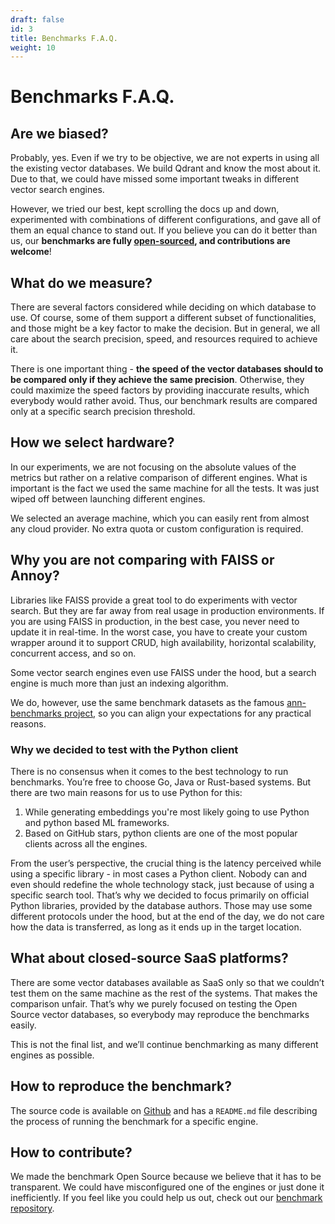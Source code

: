 ```yaml
---
draft: false
id: 3
title: Benchmarks F.A.Q.
weight: 10
---
```


# Benchmarks F.A.Q.

## Are we biased?

Probably, yes. Even if we try to be objective, we are not experts in using all the existing vector databases.
We build Qdrant and know the most about it.
Due to that, we could have missed some important tweaks in different vector search engines.

However, we tried our best, kept scrolling the docs up and down, experimented with combinations of different configurations, and gave all of them an equal chance to stand out. If you believe you can do it better than us, our **benchmarks are fully [open-sourced](https://github.com/qdrant/vector-db-benchmark), and contributions are welcome**!


## What do we measure?

There are several factors considered while deciding on which database to use.
Of course, some of them support a different subset of functionalities, and those might be a key factor to make the decision.
But in general, we all care about the search precision, speed, and resources required to achieve it.

There is one important thing - **the speed of the vector databases should to be compared only if they achieve the same precision**. Otherwise, they could maximize the speed factors by providing inaccurate results, which everybody would rather avoid. Thus, our benchmark results are compared only at a specific search precision threshold.

## How we select hardware?

In our experiments, we are not focusing on the absolute values of the metrics but rather on a relative comparison of different engines.
What is important is the fact we used the same machine for all the tests.
It was just wiped off between launching different engines.

We selected an average machine, which you can easily rent from almost any cloud provider. No extra quota or custom configuration is required.


## Why you are not comparing with FAISS or Annoy?

Libraries like FAISS provide a great tool to do experiments with vector search. But they are far away from real usage in production environments.
If you are using FAISS in production, in the best case, you never need to update it in real-time. In the worst case, you have to create your custom wrapper around it to support CRUD, high availability, horizontal scalability, concurrent access, and so on.

Some vector search engines even use FAISS under the hood, but a search engine is much more than just an indexing algorithm.

We do, however, use the same benchmark datasets as the famous [ann-benchmarks project](https://github.com/erikbern/ann-benchmarks), so you can align your expectations for any practical reasons.



### Why we decided to test with the Python client

There is no consensus when it comes to the best technology to run benchmarks. You’re free to choose Go, Java or Rust-based systems. But there are two main reasons for us to use Python for this:
1. While generating embeddings you're most likely going to use Python and python based ML frameworks.
2. Based on GitHub stars, python clients are one of the most popular clients across all the engines.

From the user’s perspective, the crucial thing is the latency perceived while using a specific library - in most cases a Python client.
Nobody can and even should redefine the whole technology stack, just because of using a specific search tool.
That’s why we decided to focus primarily on official Python libraries, provided by the database authors.
Those may use some different protocols under the hood, but at the end of the day, we do not care how the data is transferred, as long as it ends up in the target location.


## What about closed-source SaaS platforms?

There are some vector databases available as SaaS only so that we couldn’t test them on the same machine as the rest of the systems.
That makes the comparison unfair. That’s why we purely focused on testing the Open Source vector databases, so everybody may reproduce the benchmarks easily.

This is not the final list, and we’ll continue benchmarking as many different engines as possible.

## How to reproduce the benchmark?

The source code is available on [Github](https://github.com/qdrant/vector-db-benchmark) and has a `README.md` file describing the process of running the benchmark for a specific engine.

## How to contribute?

We made the benchmark Open Source because we believe that it has to be transparent. We could have misconfigured one of the engines or just done it inefficiently. If you feel like you could help us out, check out our [benchmark repository](https://github.com/qdrant/vector-db-benchmark).
